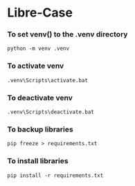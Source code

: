 
# Libre-Case

  
### To set venv() to the .venv directory 

    python -m venv .venv

  
### To activate venv 

    .venv\Scripts\activate.bat

  

### To deactivate venv

    .venv\Scripts\deactivate.bat

  
### To backup libraries

    pip freeze > requirements.txt

  
### To install libraries

    pip install -r requirements.txt
